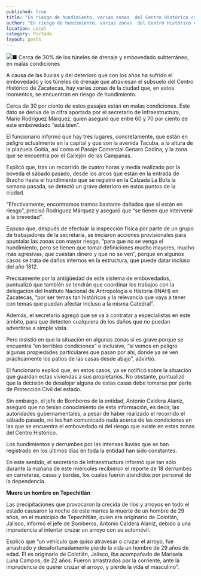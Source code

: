 ```yaml
---
published: true
title: "En riesgo de hundimiento, varias zonas  del Centro Histórico capitalino: Sinfra"
author: "En riesgo de hundimiento, varias zonas  del Centro Histórico capitalino: Sinfra"
location: Local
category: Portada
layout: posts
---
```


![](http://i.imgur.com/1MN07nRm.jpg)■ Cerca de 30% de los túneles de drenaje y embovedado subterráneo, en malas condiciones

A causa de las lluvias y del deterioro que con los años ha sufrido el embovedado y los túneles de drenaje que atraviesan el subsuelo del Centro Histórico de Zacatecas, hay varias zonas de la ciudad que, en estos momentos, se encuentran en riesgo de hundimiento.

Cerca de 30 por ciento de estos pasajes están en malas condiciones. Este dato se deriva de la cifra aportada por el secretario de Infraestructura, Mario Rodríguez Márquez, quien aseguró que entre 60 y 70 por ciento de este embovedado “está bien”.

El funcionario informó que hay tres lugares, concretamente, que están en peligro actualmente en la capital y que son la avenida Tacuba, a la altura de la plazuela Goitia, así como el Pasaje Comercial Genaro Codina, y la zona que se encuentra por el Callejón de las Campanas.

Explicó que, tras un recorrido de cuatro horas y media realizado por la bóveda el sábado pasado, desde los arcos que están en la entrada de Bracho hasta el hundimiento que se registró en la Calzada La Bufa la semana pasada, se detectó un grave deterioro en estos puntos de la ciudad. 

“Efectivamente, encontramos tramos bastante dañados que sí están en riesgo”, precisó Rodríguez Márquez y aseguró que “se tienen que intervenir a la brevedad”.

Expuso que, después de efectuar la inspección física por parte de un grupo de trabajadores de la secretaría, se iniciaron acciones provisionales para apuntalar las zonas con mayor riesgo, “para que no se venga el hundimiento, pero se tienen que tomar definiciones mucho mayores, mucho más agresivas, que cuestan dinero y que no se ven”, porque en algunos casos se trata de daños internos en la estructura, que puede datar incluso del año 1812.

Precisamente por la antigüedad de este sistema de embovedados, puntualizó que también se tendrán que coordinar los trabajos con la delegación del Instituto Nacional de Antropología e Historia (INAH) en Zacatecas, “por ser temas tan históricos y la relevancia que vaya a tener con temas que puedan afectar incluso a la misma Catedral”.

Además, el secretario agregó que se va a contratar a especialistas en este ámbito, para que detecten cualquiera de los daños que no puedan advertirse a simple vista.

Pero insistió en que la situación en algunas zonas sí es grave porque se encuentra “en terribles condiciones” e inclusive, “sí vemos en peligro algunas propiedades particulares que pasan por ahí, donde ya se ven prácticamente los patios de las casas desde abajo”, advirtió.

El funcionario explicó que, en estos casos, ya se notificó sobre la situación que guardan estas viviendas a sus propietarios. No obstante, puntualizó que la decisión de desalojar alguna de estas casas debe tomarse por parte de Protección Civil del estado.

Sin embargo, el jefe de Bomberos de la entidad, Antonio Caldera Alaniz, aseguró que no tenían conocimiento de esta información, es decir, las autoridades gubernamentales, a pesar de haber realizado el recorrido el sábado pasado, no les han comunicado nada acerca de las condiciones en las que se encuentra el embovedado ni del riesgo que existe en estas zonas del Centro Histórico.

Los hundimientos y derrumbes por las intensas lluvias que se han registrado en los últimos días en toda la entidad han sido constantes. 

En este sentido, el secretario de Infraestructura informó que tan sólo durante la mañana de este miércoles recibieron el reporte de 18 derrumbes en carreteras, casas y bardas, los cuales fueron atendidos por personal de la dependencia.


**Muere un hombre en Tepechitlán**

Las precipitaciones que provocaron la crecida de ríos y arroyos en todo el estado causaron la noche de este martes la muerte de un hombre de 29 años, en el municipio de Tepechitlán, quien era originario de Colotlán, Jalisco, informó el jefe de Bomberos, Antonio Caldera Alaniz, debido a una imprudencia al intentar cruzar un arroyo con su automóvil.

Explicó que “un vehículo que quiso atravesar o cruzar el arroyo, fue arrastrado y desafortunadamente pierde la vida un hombre de 29 años de edad. El es originario de Colotlán, Jalisco, iba acompañado de Marisela Luna Campos, de 22 años. Fueron arrastrados por la corriente, ante la imprudencia de querer cruzar el arroyo, y pierde la vida el masculino”.
